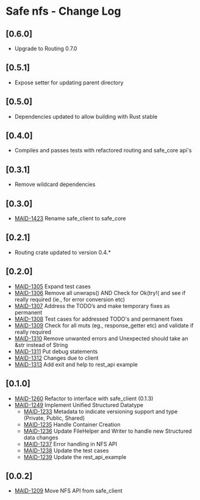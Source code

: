 # Safe nfs - Change Log

## [0.6.0]
- Upgrade to Routing 0.7.0

## [0.5.1]
- Expose setter for updating parent directory

## [0.5.0]
- Dependencies updated to allow building with Rust stable

## [0.4.0]
- Compiles and passes tests with refactored routing and safe_core api's

## [0.3.1]
- Remove wildcard dependencies

## [0.3.0]
- [MAID-1423](https://maidsafe.atlassian.net/browse/MAID-1423) Rename safe_client to safe_core

## [0.2.1]
- Routing crate updated to version 0.4.*

## [0.2.0]
- [MAID-1305](https://maidsafe.atlassian.net/browse/MAID-1305) Expand test cases
- [MAID-1306](https://maidsafe.atlassian.net/browse/MAID-1306) Remove all unwraps() AND Check for Ok(try!( and see if really required (ie., for error conversion etc)
- [MAID-1307](https://maidsafe.atlassian.net/browse/MAID-1307) Address the TODO’s and make temporary fixes as permanent
- [MAID-1308](https://maidsafe.atlassian.net/browse/MAID-1308) Test cases for addressed TODO's and permanent fixes
- [MAID-1309](https://maidsafe.atlassian.net/browse/MAID-1309) Check for all muts (eg., response_getter etc) and validate if really required
- [MAID-1310](https://maidsafe.atlassian.net/browse/MAID-1310) Remove unwanted errors and Unexpected should take an &str instead of String
- [MAID-1311](https://maidsafe.atlassian.net/browse/MAID-1311) Put debug statements
- [MAID-1312](https://maidsafe.atlassian.net/browse/MAID-1312) Changes due to client
- [MAID-1313](https://maidsafe.atlassian.net/browse/MAID-1313) Add exit and help to rest_api example

## [0.1.0]
- [MAID-1260](https://maidsafe.atlassian.net/browse/MAID-1260) Refactor to interface with safe_client (0.1.3)
- [MAID-1249](https://maidsafe.atlassian.net/browse/MAID-1249) Implement Unified Structured Datatype
    - [MAID-1233](https://maidsafe.atlassian.net/browse/MAID-1233) Metadata to indicate versioning support and type (Private, Public, Shared)
    - [MAID-1235](https://maidsafe.atlassian.net/browse/MAID-1235) Handle Container Creation
    - [MAID-1236](https://maidsafe.atlassian.net/browse/MAID-1236) Update FileHelper and Writer to handle new Structured data changes
    - [MAID-1237](https://maidsafe.atlassian.net/browse/MAID-1237) Error handling in NFS API
    - [MAID-1238](https://maidsafe.atlassian.net/browse/MAID-1238) Update the test cases
    - [MAID-1239](https://maidsafe.atlassian.net/browse/MAID-1239) Update the rest_api_example

## [0.0.2]
- [MAID-1209](https://maidsafe.atlassian.net/browse/MAID-1209) Move NFS API from safe_client
